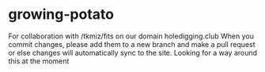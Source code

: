 # growing-potato
For collaboration with /tkmiz/fits on our domain holedigging.club
When you commit changes, please add them to a new branch and make a pull request or else changes will automatically sync to the site.
Looking for a way around this at the moment
